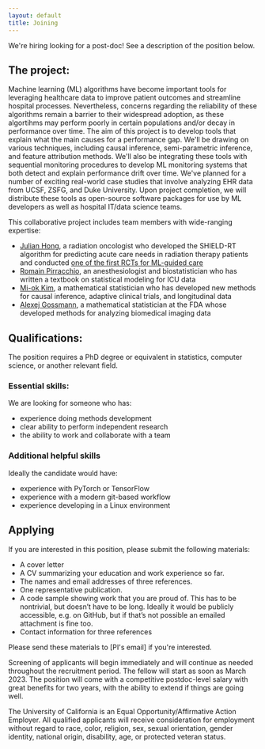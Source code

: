 ```yaml
---
layout: default
title: Joining
---
```


We're hiring looking for a post-doc! See a description of the position below.

## The project:
Machine learning (ML) algorithms have become important tools for leveraging healthcare data to improve patient outcomes and streamline hospital processes.
Nevertheless, concerns regarding the reliability of these algorithms remain a barrier to their widespread adoption, as these algortihms may perform poorly in certain populations and/or decay in performance over time.
The aim of this project is to develop tools that explain what the main causes for a performance gap.
We'll be drawing on various techniques, including causal inference, semi-parametric inference, and feature attribution methods.
We'll also be integrating these tools with sequential monitoring procedures to develop ML monitoring systems that both detect and explain performance drift over time.
We've planned for a number of exciting real-world case studies that  involve analyzing EHR data from UCSF, ZSFG, and Duke University.
Upon project completion, we will distribute these tools as open-source software packages for use by ML developers as well as hospital IT/data science teams.

This collaborative project includes team members with wide-ranging expertise:
* [Julian Hong](https://honglab.ucsf.edu/), a radiation oncologist who developed the SHIELD-RT algorithm for predicting acute care needs in radiation therapy patients and conducted [one of the first RCTs for ML-guided care](https://ascopubs.org/doi/full/10.1200/JCO.20.01688)
* [Romain Pirracchio](https://www.romainpirracchio.org/), an anesthesiologist and biostatistician who has written a textbook on statistical modeling for ICU data
* [Mi-ok Kim](https://profiles.ucsf.edu/mi-ok.kim), a mathematical statistician who has developed new methods for causal inference, adaptive clinical trials, and longitudinal data
* [Alexej Gossmann](https://www.alexejgossmann.com/), a mathematical statistician at the FDA whose developed methods for analyzing biomedical imaging data

## Qualifications:
The position requires a PhD degree or equivalent in statistics, computer science, or another relevant field.

### Essential skills:
We are looking for someone who has:
* experience doing methods development
* clear ability to perform independent research
* the ability to work and collaborate with a team

### Additional helpful skills
Ideally the candidate would have:
* experience with PyTorch or TensorFlow
* experience with a modern git-based workflow
* experience developing in a Linux environment

## Applying
If you are interested in this position, please submit the following materials:
* A cover letter
* A CV summarizing your education and work experience so far.
* The names and email addresses of three references.
* One representative publication.
* A code sample showing work that you are proud of. This has to be nontrivial, but doesn’t have to be long. Ideally it would be publicly accessible, e.g. on GitHub, but if that’s not possible an emailed attachment is fine too.
* Contact information for three references

Please send these materials to [PI's email] if you're interested.

Screening of applicants will begin immediately and will continue as needed throughout the recruitment period. The fellow will start as soon as March 2023.
The position will come with a competitive postdoc-level salary with great benefits for two years, with the ability to extend if things are going well.

The University of California is an Equal Opportunity/Affirmative Action Employer. All qualified applicants will receive consideration for employment without regard to race, color, religion, sex, sexual orientation, gender identity, national origin, disability, age, or protected veteran status.